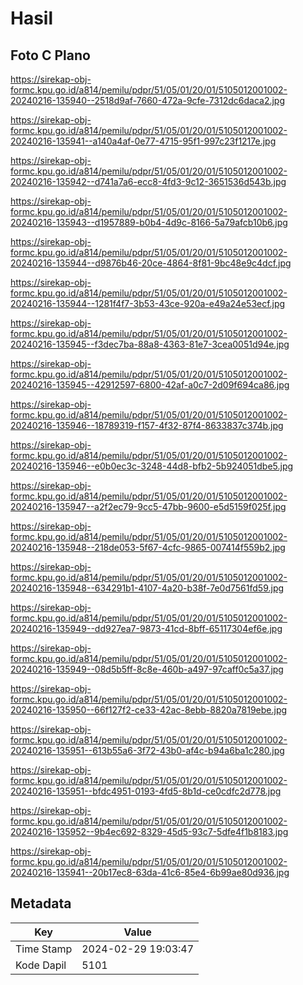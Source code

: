 # Hasil

## Foto C Plano

https://sirekap-obj-formc.kpu.go.id/a814/pemilu/pdpr/51/05/01/20/01/5105012001002-20240216-135940--2518d9af-7660-472a-9cfe-7312dc6daca2.jpg

https://sirekap-obj-formc.kpu.go.id/a814/pemilu/pdpr/51/05/01/20/01/5105012001002-20240216-135941--a140a4af-0e77-4715-95f1-997c23f1217e.jpg

https://sirekap-obj-formc.kpu.go.id/a814/pemilu/pdpr/51/05/01/20/01/5105012001002-20240216-135942--d741a7a6-ecc8-4fd3-9c12-3651536d543b.jpg

https://sirekap-obj-formc.kpu.go.id/a814/pemilu/pdpr/51/05/01/20/01/5105012001002-20240216-135943--d1957889-b0b4-4d9c-8166-5a79afcb10b6.jpg

https://sirekap-obj-formc.kpu.go.id/a814/pemilu/pdpr/51/05/01/20/01/5105012001002-20240216-135944--d9876b46-20ce-4864-8f81-9bc48e9c4dcf.jpg

https://sirekap-obj-formc.kpu.go.id/a814/pemilu/pdpr/51/05/01/20/01/5105012001002-20240216-135944--1281f4f7-3b53-43ce-920a-e49a24e53ecf.jpg

https://sirekap-obj-formc.kpu.go.id/a814/pemilu/pdpr/51/05/01/20/01/5105012001002-20240216-135945--f3dec7ba-88a8-4363-81e7-3cea0051d94e.jpg

https://sirekap-obj-formc.kpu.go.id/a814/pemilu/pdpr/51/05/01/20/01/5105012001002-20240216-135945--42912597-6800-42af-a0c7-2d09f694ca86.jpg

https://sirekap-obj-formc.kpu.go.id/a814/pemilu/pdpr/51/05/01/20/01/5105012001002-20240216-135946--18789319-f157-4f32-87f4-8633837c374b.jpg

https://sirekap-obj-formc.kpu.go.id/a814/pemilu/pdpr/51/05/01/20/01/5105012001002-20240216-135946--e0b0ec3c-3248-44d8-bfb2-5b924051dbe5.jpg

https://sirekap-obj-formc.kpu.go.id/a814/pemilu/pdpr/51/05/01/20/01/5105012001002-20240216-135947--a2f2ec79-9cc5-47bb-9600-e5d5159f025f.jpg

https://sirekap-obj-formc.kpu.go.id/a814/pemilu/pdpr/51/05/01/20/01/5105012001002-20240216-135948--218de053-5f67-4cfc-9865-007414f559b2.jpg

https://sirekap-obj-formc.kpu.go.id/a814/pemilu/pdpr/51/05/01/20/01/5105012001002-20240216-135948--634291b1-4107-4a20-b38f-7e0d7561fd59.jpg

https://sirekap-obj-formc.kpu.go.id/a814/pemilu/pdpr/51/05/01/20/01/5105012001002-20240216-135949--dd927ea7-9873-41cd-8bff-65117304ef6e.jpg

https://sirekap-obj-formc.kpu.go.id/a814/pemilu/pdpr/51/05/01/20/01/5105012001002-20240216-135949--08d5b5ff-8c8e-460b-a497-97caff0c5a37.jpg

https://sirekap-obj-formc.kpu.go.id/a814/pemilu/pdpr/51/05/01/20/01/5105012001002-20240216-135950--66f127f2-ce33-42ac-8ebb-8820a7819ebe.jpg

https://sirekap-obj-formc.kpu.go.id/a814/pemilu/pdpr/51/05/01/20/01/5105012001002-20240216-135951--613b55a6-3f72-43b0-af4c-b94a6ba1c280.jpg

https://sirekap-obj-formc.kpu.go.id/a814/pemilu/pdpr/51/05/01/20/01/5105012001002-20240216-135951--bfdc4951-0193-4fd5-8b1d-ce0cdfc2d778.jpg

https://sirekap-obj-formc.kpu.go.id/a814/pemilu/pdpr/51/05/01/20/01/5105012001002-20240216-135952--9b4ec692-8329-45d5-93c7-5dfe4f1b8183.jpg

https://sirekap-obj-formc.kpu.go.id/a814/pemilu/pdpr/51/05/01/20/01/5105012001002-20240216-135941--20b17ec8-63da-41c6-85e4-6b99ae80d936.jpg


## Metadata

| Key        | Value               |
| ---------- | ------------------- |
| Time Stamp | 2024-02-29 19:03:47 |
| Kode Dapil | 5101                |



